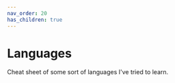 ```yaml
---
nav_order: 20
has_children: true
---
```


# Languages

Cheat sheet of some sort of languages I've tried to learn.

